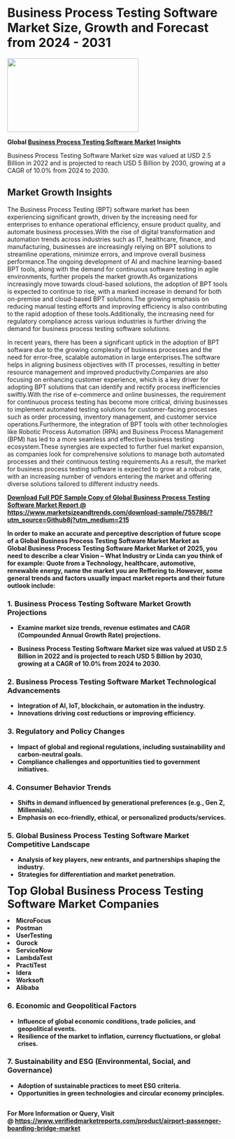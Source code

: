 <H1>Business Process Testing Software Market Size, Growth and Forecast from 2024 - 2031</H1><img class="aligncenter size-medium wp-image-584254" src="https://thirdeyenews.in/wp-content/uploads/2024/09/Global-Market-Research-300x168.jpeg" alt="" width="300" height="168" /><p><strong>Global&nbsp;<a href="https://www.marketsizeandtrends.com/download-sample/755786/?utm_source=Github8j?utm_medium=215">Business Process Testing Software Market</a> Insights</strong></p><p>Business Process Testing Software Market size was valued at USD 2.5 Billion in 2022 and is projected to reach USD 5 Billion by 2030, growing at a CAGR of 10.0% from 2024 to 2030.</p><p><h2>Market Growth Insights</h2> <p>The Business Process Testing (BPT) software market has been experiencing significant growth, driven by the increasing need for enterprises to enhance operational efficiency, ensure product quality, and automate business processes.With the rise of digital transformation and automation trends across industries such as IT, healthcare, finance, and manufacturing, businesses are increasingly relying on BPT solutions to streamline operations, minimize errors, and improve overall business performance.The ongoing development of AI and machine learning-based BPT tools, along with the demand for continuous software testing in agile environments, further propels the market growth.As organizations increasingly move towards cloud-based solutions, the adoption of BPT tools is expected to continue to rise, with a marked increase in demand for both on-premise and cloud-based BPT solutions.The growing emphasis on reducing manual testing efforts and improving efficiency is also contributing to the rapid adoption of these tools.Additionally, the increasing need for regulatory compliance across various industries is further driving the demand for business process testing software solutions.</p> <p><strong><a href="#"></a></strong></p> <p>In recent years, there has been a significant uptick in the adoption of BPT software due to the growing complexity of business processes and the need for error-free, scalable automation in large enterprises.The software helps in aligning business objectives with IT processes, resulting in better resource management and improved productivity.Companies are also focusing on enhancing customer experience, which is a key driver for adopting BPT solutions that can identify and rectify process inefficiencies swiftly.With the rise of e-commerce and online businesses, the requirement for continuous process testing has become more critical, driving businesses to implement automated testing solutions for customer-facing processes such as order processing, inventory management, and customer service operations.Furthermore, the integration of BPT tools with other technologies like Robotic Process Automation (RPA) and Business Process Management (BPM) has led to a more seamless and effective business testing ecosystem.These synergies are expected to further fuel market expansion, as companies look for comprehensive solutions to manage both automated processes and their continuous testing requirements.As a result, the market for business process testing software is expected to grow at a robust rate, with an increasing number of vendors entering the market and offering diverse solutions tailored to different industry needs.</p> <p><strong><a href="#"></p><p><span class=""><strong>Download Full PDF Sample Copy of Global Business Process Testing Software Market Report</strong> @ <a href="https://www.marketsizeandtrends.com/download-sample/755786/?utm_source=Github8j?utm_medium=215" target="_blank">https://www.marketsizeandtrends.com/download-sample/755786/?utm_source=Github8j?utm_medium=215</a></span></p><p>In order to make an accurate and perceptive description of future scope of a Global&nbsp;Business Process Testing Software Market Market as Global&nbsp;Business Process Testing Software Market Market of 2025, you need to describe a clear Vision &ndash; What Industry or Linda can you think of for example: Quote from a Technology, healthcare, automotive, renewable energy, name the market you are Reffering to.However, some general trends and factors usually impact market reports and their future outlook include:</p><h3>1.&nbsp;<strong>Business Process Testing Software Market Growth Projections</strong></h3><ul><li>Examine market size trends, revenue estimates and CAGR (Compounded Annual Growth Rate) projections.</li><li><p>Business Process Testing Software Market size was valued at USD 2.5 Billion in 2022 and is projected to reach USD 5 Billion by 2030, growing at a CAGR of 10.0% from 2024 to 2030.</p></li></ul><h3>2.&nbsp;<strong>Business Process Testing Software Market Technological Advancements</strong></h3><ul><li>Integration of AI, IoT, blockchain, or automation in the industry.</li><li>Innovations driving cost reductions or improving efficiency.</li></ul><h3>3.&nbsp;<strong>Regulatory and Policy Changes</strong></h3><ul><li>Impact of global and regional regulations, including sustainability and carbon-neutral goals.</li><li>Compliance challenges and opportunities tied to government initiatives.</li></ul><h3>4.&nbsp;<strong>Consumer Behavior Trends</strong></h3><ul><li>Shifts in demand influenced by generational preferences (e.g., Gen Z, Millennials).</li><li>Emphasis on eco-friendly, ethical, or personalized products/services.</li></ul><h3>5.&nbsp;<strong>Global Business Process Testing Software Market Competitive Landscape</strong></h3><ul><li>Analysis of key players, new entrants, and partnerships shaping the industry.</li><li>Strategies for differentiation and market penetration.</li></ul><p data-pm-slice="1 1 []"><span style="color: inherit; font-family: inherit; font-size: 25px;">Top Global Business Process Testing Software Market Companies</span></p><div class="" data-test-id=""><p><li>MicroFocus</li><li> Postman</li><li> UserTesting</li><li> Gurock</li><li> ServiceNow</li><li> LambdaTest</li><li> PractiTest</li><li> Idera</li><li> Worksoft</li><li> Alibaba</li></p></div><h3>6.&nbsp;<strong>Economic and Geopolitical Factors</strong></h3><ul><li>Influence of global economic conditions, trade policies, and geopolitical events.</li><li>Resilience of the market to inflation, currency fluctuations, or global crises.</li></ul><h3>7.&nbsp;<strong>Sustainability and ESG (Environmental, Social, and Governance)</strong></h3><ul><li>Adoption of sustainable practices to meet ESG criteria.</li><li>Opportunities in green technologies and circular economy principles.</li></ul><h2><strong style="font-size: 14px;">For More Information or Query, Visit @&nbsp;</strong><a style="background-color: #ffffff; font-size: 14px;" href="https://www.marketsizeandtrends.com/report/business-process-testing-software-market/" target="_blank">https://www.verifiedmarketreports.com/product/airport-passenger-boarding-bridge-market</a></h2>